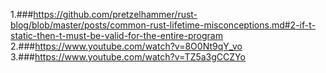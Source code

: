 1.###https://github.com/pretzelhammer/rust-blog/blob/master/posts/common-rust-lifetime-misconceptions.md#2-if-t-static-then-t-must-be-valid-for-the-entire-program
2.###https://www.youtube.com/watch?v=8O0Nt9qY_vo
3.###https://www.youtube.com/watch?v=TZ5a3gCCZYo
